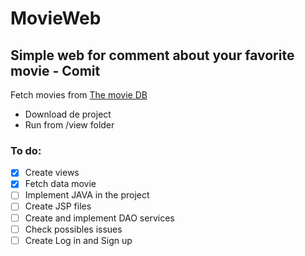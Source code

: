 # MovieWeb
## Simple web for comment about your favorite movie - Comit

Fetch movies from [The movie DB](https://themoviedb.org/) 

* Download de project
* Run from /view folder

### To do:
- [x] Create views 
- [x] Fetch data movie 
- [ ] Implement JAVA in the project
- [ ] Create JSP files
- [ ] Create and implement DAO services
- [ ] Check possibles issues
- [ ] Create Log in and Sign up
